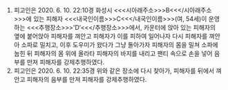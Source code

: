 1. 피고인은 2020. 6. 10. 22:10경 화성시 <<<시아래주소>>>B<<</시아래주소>>>에 있는 피해자 <<<내국인이름>>>C<<</내국인이름>>>(여, 54세)이 운영하는 <<<추행장소>>>'D‘<<</추행장소>>>에서, 카운터에 앉아 있는 피해자의 옆에 붙어앉아 피해자를 껴안고 피해자가 이를 피하여 일어나자 다시 피해자를 껴안아 소파로 밀치고, 이후 도우미가 왔다가 그냥 돌아가자 피해자의 몸을 밀쳐 소파에 눕힌 뒤 피해자의 몸 위에 올라타 피해자의 바지를 내리고 팬티 속으로 손을 넣어 음부를 만져 피해자를 강제추행하였다.
2. 피고인은 2020. 6. 10. 22:35경 위와 같은 장소에 다시 찾아가, 피해자를 뒤에서 껴안고 피해자의 음부를 만져 피해자를 강제추행하였다.